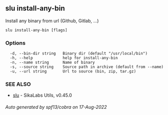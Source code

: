 ## slu install-any-bin

Install any binary from url (Github, Gitlab, ...)

```
slu install-any-bin [flags]
```

### Options

```
  -d, --bin-dir string   Binary dir (default "/usr/local/bin")
  -h, --help             help for install-any-bin
  -n, --name string      Name of binary
  -s, --source string    Source path in archive (default from --name)
  -u, --url string       Url to source (bin, zip, tar.gz)
```

### SEE ALSO

* [slu](slu.md)	 - SikaLabs Utils, v0.45.0

###### Auto generated by spf13/cobra on 17-Aug-2022
